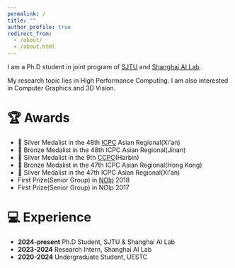 ```yaml
---
permalink: /
title: ""
author_profile: true
redirect_from:  
  - /about/
  - /about.html
---
```

I am a Ph.D student in joint program of [SJTU](https://www.sjtu.edu.cn/) and [Shanghai AI Lab](https://www.shlab.org.cn/).

My research topic lies in High Performance Computing. I am also interested in Computer Graphics and 3D Vision. 

# 🏆 Awards
+ 🥈 Silver Medalist in the 48th [ICPC](https://icpc.global/) Asian Regional(Xi'an)
+ 🥉 Bronze Medalist in the 48th ICPC Asian Regional(Jinan)
+ 🥈 Silver Medalist in the 9th [CCPC](https://ccpc.io/)(Harbin)
+ 🥉 Bronze Medalist in the 47th ICPC Asian Regional(Hong Kong)
+ 🥈 Silver Medalist in the 47th ICPC Asian Regional(Xi'an)
+ First Prize(Senior Group) in [NOIp](https://www.noi.cn/gynoi/jj/) 2018
+ First Prize(Senior Group) in NOIp 2017

# 💻 Experience
+ **2024-present** Ph.D Student, SJTU & Shanghai AI Lab
+ **2023-2024** Research Intern, Shanghai AI Lab
+ **2020-2024** Undergraduate Student, UESTC


